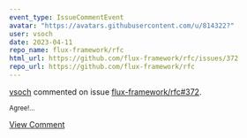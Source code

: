 ```yaml
---
event_type: IssueCommentEvent
avatar: "https://avatars.githubusercontent.com/u/814322?"
user: vsoch
date: 2023-04-11
repo_name: flux-framework/rfc
html_url: https://github.com/flux-framework/rfc/issues/372
repo_url: https://github.com/flux-framework/rfc
---
```


<a href='https://github.com/vsoch' target='_blank'>vsoch</a> commented on issue <a href='https://github.com/flux-framework/rfc/issues/372' target='_blank'>flux-framework/rfc#372</a>.

<small>Agree!...</small>

<a href='https://github.com/flux-framework/rfc/issues/372' target='_blank'>View Comment</a>
